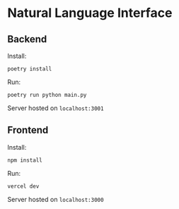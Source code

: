 # Natural Language Interface

## Backend
Install:
```
poetry install
```

Run:
```
poetry run python main.py
```

Server hosted on `localhost:3001`

## Frontend

Install:
```
npm install
```

Run:
```
vercel dev
```

Server hosted on `localhost:3000`